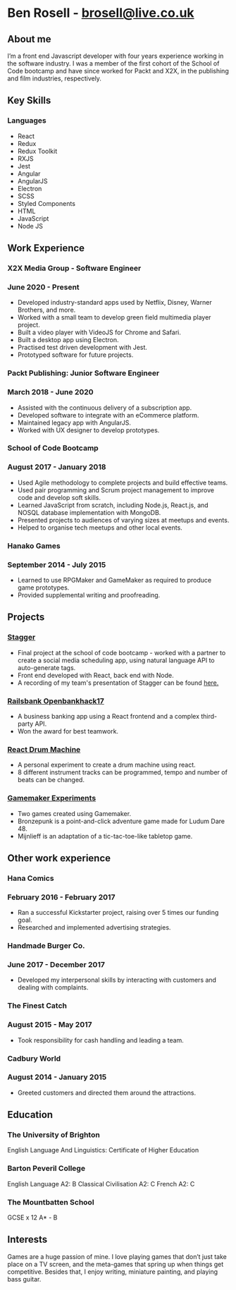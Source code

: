 # Ben Rosell - brosell@live.co.uk
## About me
I’m a front end Javascript developer with four years experience working in the software industry. I was a member of the first cohort of the School of Code bootcamp and have since worked for Packt and X2X, in the publishing and film industries, respectively.

## Key Skills
### Languages
* React
* Redux
* Redux Toolkit
* RXJS
* Jest
* Angular
* AngularJS
* Electron
* SCSS
* Styled Components
* HTML
* JavaScript
* Node JS

## Work Experience
### X2X Media Group - Software Engineer
### June 2020 - Present
* Developed industry-standard apps used by Netflix, Disney, Warner Brothers, and more.
* Worked with a small team to develop green field multimedia player project.
* Built a video player with VideoJS for Chrome and Safari.
* Built a desktop app using Electron.
* Practised test driven development with Jest.
* Prototyped software for future projects.
### Packt Publishing: Junior Software Engineer
### March 2018 - June 2020
* Assisted with the continuous delivery of a subscription app.
* Developed software to integrate with an eCommerce platform.
* Maintained legacy app with AngularJS.
* Worked with UX designer to develop prototypes.
### School of Code Bootcamp
### August 2017 - January 2018
* Used Agile methodology to complete projects and build effective teams.
* Used pair programming and Scrum project management to improve code and develop soft skills.
* Learned JavaScript from scratch, including Node.js, React.js, and NOSQL database implementation with MongoDB.
* Presented projects to audiences of varying sizes at meetups and events.
* Helped to organise tech meetups and other local events.
### Hanako Games
### September 2014 - July 2015
* Learned to use RPGMaker and GameMaker as required to produce game prototypes.
* Provided supplemental writing and proofreading.

## Projects
### [Stagger](https://github.com/brosell1/Stagger)
* Final project at the school of code bootcamp - worked with a partner to create a social media scheduling app, using natural language API to auto-generate tags.
* Front end developed with React, back end with Node.
* A recording of my team's presentation of Stagger can be found [here.](https://youtu.be/tn9QGHHeCKE)
### [Railsbank Openbankhack17](https://github.com/brosell1/openBankHack17)
* A business banking app using a React frontend and a complex third-party API.
* Won the award for best teamwork.
### [React Drum Machine](https://github.com/brosell1/drum-machine-reupload)
* A personal experiment to create a drum machine using react.
* 8 different instrument tracks can be programmed, tempo and number of beats can be changed.
### [Gamemaker Experiments](https://github.com/brosell1/Gamemaker-Experiments)
* Two games created using Gamemaker.
* Bronzepunk is a point-and-click adventure game made for Ludum Dare 48.
* Mijnlieff is an adaptation of a tic-tac-toe-like tabletop game.

## Other work experience
### Hana Comics
### February 2016 - February 2017
* Ran a successful Kickstarter project, raising over 5 times our funding goal.
* Researched and implemented advertising strategies.
### Handmade Burger Co.
### June 2017 - December 2017
* Developed my interpersonal skills by interacting with customers and dealing with
complaints.
### The Finest Catch
### August 2015 - May 2017
* Took responsibility for cash handling and leading a team.
### Cadbury World
### August 2014 - January 2015
* Greeted customers and directed them around the attractions.

## Education
### The University of Brighton
English Language And Linguistics: Certificate of Higher Education
### Barton Peveril College
English Language A2: B
Classical Civilisation A2: C
French A2: C
### The Mountbatten School
GCSE x 12 A* - B

## Interests
Games are a huge passion of mine. I love playing games that don’t just take place on a TV screen, and the meta-games that spring up when things get competitive. Besides that, I enjoy writing, miniature painting, and playing bass guitar.
